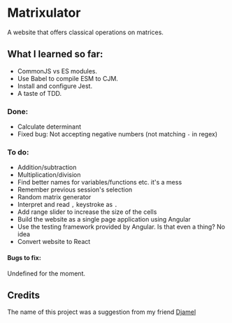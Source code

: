 # Matrixulator

A website that offers classical operations on matrices.

## What I learned so far:

- CommonJS vs ES modules.
- Use Babel to compile ESM to CJM.
- Install and configure Jest.
- A taste of TDD.

### Done:

- Calculate determinant
- Fixed bug: Not accepting negative numbers (not matching `-` in regex)

### To do:

- Addition/subtraction
- Multiplication/division
- Find better names for variables/functions etc. it's a mess
- Remember previous session's selection
- Random matrix generator
- Interpret and read `,` keystroke as `.`
- Add range slider to increase the size of the cells
- Build the website as a single page application using Angular
- Use the testing framework provided by Angular. Is that even a thing? No idea
- Convert website to React

#### Bugs to fix:

Undefined for the moment.

## Credits

The name of this project was a suggestion from my friend [Djamel](https://twitter.com/djamelbenalidev)
